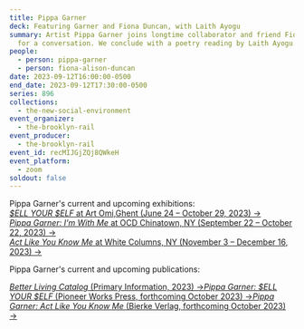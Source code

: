 ```yaml
---
title: Pippa Garner
deck: Featuring Garner and Fiona Duncan, with Laith Ayogu
summary: Artist Pippa Garner joins longtime collaborator and friend Fiona Duncan
  for a conversation. We conclude with a poetry reading by Laith Ayogu.
people:
  - person: pippa-garner
  - person: fiona-alison-duncan
date: 2023-09-12T16:00:00-0500
end_date: 2023-09-12T17:30:00-0500
series: 896
collections:
  - the-new-social-environment
event_organizer:
  - the-brooklyn-rail
event_producer:
  - the-brooklyn-rail
event_id: recMIJGjZQj8QWkeH
event_platform:
  - zoom
soldout: false
---
```

P﻿ippa Garner's current and upcoming exhibitions:\
[*$﻿ELL YOUR $ELF* at Art Omi,G﻿hent (June 24 – October 29, 2023) →](https://artomi.org/exhibition/pippa-garner/)\
[*P﻿ippa Garner: I﻿'m With Me* at OCD Chinatown, NY (September 22 – October 22, 2023) →](https://ocdchinatown.com/Pippa-Garner-I-m-With-Me)\
[*A﻿ct Like You Know Me* at White Columns, NY (November 3 – December 16, 2023) → ](https://whitecolumns.org/exhibitions-programming/)



P﻿ippa Garner's current and upcoming publications:

[*B﻿etter Living Catalog* (Primary Information, 2023) →](https://primaryinformation.org/product/better-living-catalog/)[*P﻿ippa Garner: $ELL YOUR $ELF* (Pioneer Works Press, forthcoming October 2023) →](https://store.pioneerworks.org/products/pippa-garner-sell-yourself)[*P﻿ippa Garner: Act Like You Know Me* (Bierke Verlag, forthcoming October 2023) →](https://www.bierke.de/product/pippa-garner-act-like-you-know-me/)

[](https://www.bierke.de/product/pippa-garner-act-like-you-know-me/)[](https://whitecolumns.org/exhibitions-programming/)[](https://ocdchinatown.com/Pippa-Garner-I-m-With-Me)